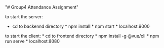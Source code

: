 "# Group4 Attendance Assignment" 

to start the server:
* cd to backennd directory
                      * npm install
                      * npm start
                        * localhost:9000

to start the client:  * cd to frontend directory
                      * npm install -g @vue/cli
                      * npm run serve
                        * localhost:8080
